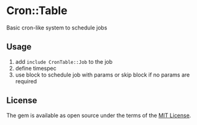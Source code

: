 # Cron::Table
Basic cron-like system to schedule jobs

## Usage
1. add `include CronTable::Job` to the job
2. define timespec
3. use block to schedule job with params or skip block if no params are required

## License
The gem is available as open source under the terms of the [MIT License](https://opensource.org/licenses/MIT).
